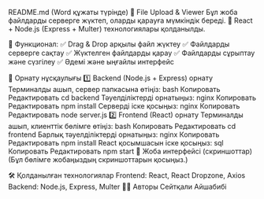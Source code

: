 README.md (Word құжаты түрінде)
📂 File Upload & Viewer
Бұл жоба файлдарды серверге жүктеп, оларды қарауға мүмкіндік береді.
🚀 React + Node.js (Express + Multer) технологиялары қолданылды.

📌 Функционал:
✅ Drag & Drop арқылы файл жүктеу
✅ Файлдарды серверге сақтау
✅ Жүктелген файлдарды қарау
✅ Файлдарды сұрыптау және сүзгілеу
✅ Әдемі және ыңғайлы интерфейс

🚀 Орнату нұсқаулығы
1️⃣ Backend (Node.js + Express) орнату
Терминалды ашып, сервер папкасына өтіңіз:
bash
Копировать
Редактировать
cd backend
Тәуелділіктерді орнатыңыз:
nginx
Копировать
Редактировать
npm install
Серверді іске қосыңыз:
nginx
Копировать
Редактировать
node server.js
2️⃣ Frontend (React) орнату
Терминалды ашып, клиенттік бөлімге өтіңіз:
bash
Копировать
Редактировать
cd frontend
Барлық тәуелділіктерді орнатыңыз:
nginx
Копировать
Редактировать
npm install
React қосымшасын іске қосыңыз:
sql
Копировать
Редактировать
npm start
📸 Жоба интерфейсі (скриншоттар)
(Бұл бөлімге жобаңыздың скриншоттарын қосыңыз.)

🛠️ Қолданылған технологиялар
Frontend: React, React Dropzone, Axios
Backend: Node.js, Express, Multer
👨‍💻 Авторы
Сейтқали Айшабибі
